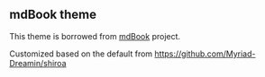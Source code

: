 ## mdBook theme

This theme is borrowed from [mdBook](https://github.com/rust-lang/mdBook/tree/master/src/theme) project.

Customized based on the default from https://github.com/Myriad-Dreamin/shiroa